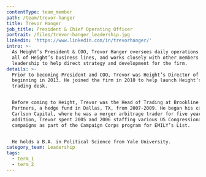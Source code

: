 ```yaml
---
contentType: team_member
path: /team/trevor-hanger
title: Trevor Hanger
job_title: President & Chief Operating Officer
portrait: /files/trevor-hanger_leadership.jpg
linkedin: 'https://www.linkedin.com/in/trevorhanger/'
intro: >-
  As Height’s President & COO, Trevor Hanger oversees daily operations across
  all of Height’s business lines, and works closely with other members of senior
  leadership to help direct strategy and development for the firm.
details: >-
  Prior to becoming President and COO, Trevor was Height’s Director of Research
  beginning in 2013. He joined the firm in 2010 to help launch Height’s equity
  trading desk.


  Before coming to Height, Trevor was the Head of Trading at Brookline Avenue
  Partners, a hedge fund in Dallas, TX, from 2007-2009. He began his career at
  Carlson Capital, where he was a merger arbitrage trader for five years. In
  addition, Trevor spent 2005 and 2006 staffing various US Congressional
  campaigns as part of the Campaign Corps program for EMILY’s List.


  He holds a B.A. in Political Science from Yale University.
category_team: Leadership
tags:
  - term_1
  - term_2
---
```


